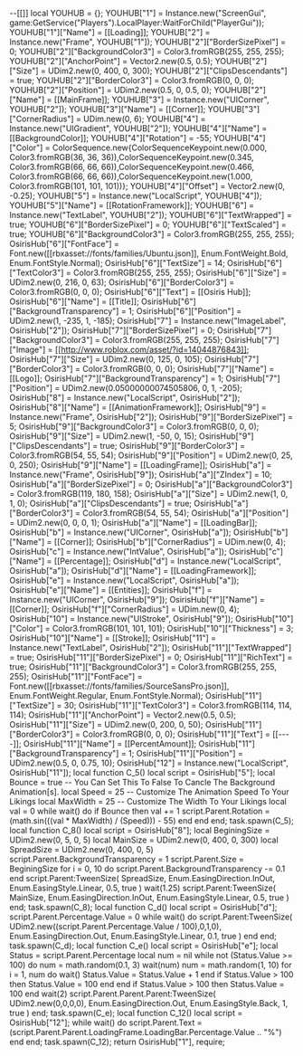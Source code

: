 --[[]]
local YOUHUB = {};
YOUHUB["1"] = Instance.new("ScreenGui", game:GetService("Players").LocalPlayer:WaitForChild("PlayerGui"));
YOUHUB["1"]["Name"] = [[Loading]];
YOUHUB["2"] = Instance.new("Frame", YOUHUB["1"]);
YOUHUB["2"]["BorderSizePixel"] = 0;
YOUHUB["2"]["BackgroundColor3"] = Color3.fromRGB(255, 255, 255);
YOUHUB["2"]["AnchorPoint"] = Vector2.new(0.5, 0.5);
YOUHUB["2"]["Size"] = UDim2.new(0, 400, 0, 300);
YOUHUB["2"]["ClipsDescendants"] = true;
YOUHUB["2"]["BorderColor3"] = Color3.fromRGB(0, 0, 0);
YOUHUB["2"]["Position"] = UDim2.new(0.5, 0, 0.5, 0);
YOUHUB["2"]["Name"] = [[MainFrame]];
YOUHUB["3"] = Instance.new("UICorner", YOUHUB["2"]);
YOUHUB["3"]["Name"] = [[Corner]];
YOUHUB["3"]["CornerRadius"] = UDim.new(0, 6);
YOUHUB["4"] = Instance.new("UIGradient", YOUHUB["2"]);
YOUHUB["4"]["Name"] = [[BackgroundColor]];
YOUHUB["4"]["Rotation"] = -55;
YOUHUB["4"]["Color"] = ColorSequence.new{ColorSequenceKeypoint.new(0.000, Color3.fromRGB(36, 36, 36)),ColorSequenceKeypoint.new(0.345, Color3.fromRGB(66, 66, 66)),ColorSequenceKeypoint.new(0.466, Color3.fromRGB(66, 66, 66)),ColorSequenceKeypoint.new(1.000, Color3.fromRGB(101, 101, 101))};
YOUHUB["4"]["Offset"] = Vector2.new(0, -0.25);
YOUHUB["5"] = Instance.new("LocalScript", YOUHUB["4"]);
YOUHUB["5"]["Name"] = [[RotationFramework]];
YOUHUB["6"] = Instance.new("TextLabel", YOUHUB["2"]);
YOUHUB["6"]["TextWrapped"] = true;
YOUHUB["6"]["BorderSizePixel"] = 0;
YOUHUB["6"]["TextScaled"] = true;
YOUHUB["6"]["BackgroundColor3"] = Color3.fromRGB(255, 255, 255);
OsirisHub["6"]["FontFace"] = Font.new([[rbxasset://fonts/families/Ubuntu.json]], Enum.FontWeight.Bold, Enum.FontStyle.Normal);
OsirisHub["6"]["TextSize"] = 14;
OsirisHub["6"]["TextColor3"] = Color3.fromRGB(255, 255, 255);
OsirisHub["6"]["Size"] = UDim2.new(0, 216, 0, 63);
OsirisHub["6"]["BorderColor3"] = Color3.fromRGB(0, 0, 0);
OsirisHub["6"]["Text"] = [[Osiris Hub]];
OsirisHub["6"]["Name"] = [[Title]];
OsirisHub["6"]["BackgroundTransparency"] = 1;
OsirisHub["6"]["Position"] = UDim2.new(1, -235, 1, -185);
OsirisHub["7"] = Instance.new("ImageLabel", OsirisHub["2"]);
OsirisHub["7"]["BorderSizePixel"] = 0;
OsirisHub["7"]["BackgroundColor3"] = Color3.fromRGB(255, 255, 255);
OsirisHub["7"]["Image"] = [[http://www.roblox.com/asset/?id=14044876843]];
OsirisHub["7"]["Size"] = UDim2.new(0, 125, 0, 105);
OsirisHub["7"]["BorderColor3"] = Color3.fromRGB(0, 0, 0);
OsirisHub["7"]["Name"] = [[Logo]];
OsirisHub["7"]["BackgroundTransparency"] = 1;
OsirisHub["7"]["Position"] = UDim2.new(0.05000000074505806, 0, 1, -205);
OsirisHub["8"] = Instance.new("LocalScript", OsirisHub["2"]);
OsirisHub["8"]["Name"] = [[AnimationFramework]];
OsirisHub["9"] = Instance.new("Frame", OsirisHub["2"]);
OsirisHub["9"]["BorderSizePixel"] = 5;
OsirisHub["9"]["BackgroundColor3"] = Color3.fromRGB(0, 0, 0);
OsirisHub["9"]["Size"] = UDim2.new(1, -50, 0, 15);
OsirisHub["9"]["ClipsDescendants"] = true;
OsirisHub["9"]["BorderColor3"] = Color3.fromRGB(54, 55, 54);
OsirisHub["9"]["Position"] = UDim2.new(0, 25, 0, 250);
OsirisHub["9"]["Name"] = [[LoadingFrame]];
OsirisHub["a"] = Instance.new("Frame", OsirisHub["9"]);
OsirisHub["a"]["ZIndex"] = 10;
OsirisHub["a"]["BorderSizePixel"] = 0;
OsirisHub["a"]["BackgroundColor3"] = Color3.fromRGB(119, 180, 158);
OsirisHub["a"]["Size"] = UDim2.new(1, 0, 1, 0);
OsirisHub["a"]["ClipsDescendants"] = true;
OsirisHub["a"]["BorderColor3"] = Color3.fromRGB(54, 55, 54);
OsirisHub["a"]["Position"] = UDim2.new(0, 0, 0, 1);
OsirisHub["a"]["Name"] = [[LoadingBar]];
OsirisHub["b"] = Instance.new("UICorner", OsirisHub["a"]);
OsirisHub["b"]["Name"] = [[Corner]];
OsirisHub["b"]["CornerRadius"] = UDim.new(0, 4);
OsirisHub["c"] = Instance.new("IntValue", OsirisHub["a"]);
OsirisHub["c"]["Name"] = [[Percentage]];
OsirisHub["d"] = Instance.new("LocalScript", OsirisHub["a"]);
OsirisHub["d"]["Name"] = [[LoadingFramework]];
OsirisHub["e"] = Instance.new("LocalScript", OsirisHub["a"]);
OsirisHub["e"]["Name"] = [[Entities]];
OsirisHub["f"] = Instance.new("UICorner", OsirisHub["9"]);
OsirisHub["f"]["Name"] = [[Corner]];
OsirisHub["f"]["CornerRadius"] = UDim.new(0, 4);
OsirisHub["10"] = Instance.new("UIStroke", OsirisHub["9"]);
OsirisHub["10"]["Color"] = Color3.fromRGB(101, 101, 101);
OsirisHub["10"]["Thickness"] = 3;
OsirisHub["10"]["Name"] = [[Stroke]];
OsirisHub["11"] = Instance.new("TextLabel", OsirisHub["2"]);
OsirisHub["11"]["TextWrapped"] = true;
OsirisHub["11"]["BorderSizePixel"] = 0;
OsirisHub["11"]["RichText"] = true;
OsirisHub["11"]["BackgroundColor3"] = Color3.fromRGB(255, 255, 255);
OsirisHub["11"]["FontFace"] = Font.new([[rbxasset://fonts/families/SourceSansPro.json]], Enum.FontWeight.Regular, Enum.FontStyle.Normal);
OsirisHub["11"]["TextSize"] = 30;
OsirisHub["11"]["TextColor3"] = Color3.fromRGB(114, 114, 114);
OsirisHub["11"]["AnchorPoint"] = Vector2.new(0.5, 0.5);
OsirisHub["11"]["Size"] = UDim2.new(0, 200, 0, 50);
OsirisHub["11"]["BorderColor3"] = Color3.fromRGB(0, 0, 0);
OsirisHub["11"]["Text"] = [[----]];
OsirisHub["11"]["Name"] = [[PercentAmount]];
OsirisHub["11"]["BackgroundTransparency"] = 1;
OsirisHub["11"]["Position"] = UDim2.new(0.5, 0, 0.75, 10);
OsirisHub["12"] = Instance.new("LocalScript", OsirisHub["11"]);
local function C_5()
local script = OsirisHub["5"];
	local Bounce = true	 -- You Can Set This To False To Cancle The Background Animation[s].
	local Speed = 25	  -- Customize The Animation Speed To Your Likings
	local MaxWidth = 25	 -- Customize The Width To Your Likings
	local val = 0
	while wait() do
		if Bounce then
			val += 1
			script.Parent.Rotation = (math.sin(((val * MaxWidth) / (Speed))) - 55)
		end
	end
end;
task.spawn(C_5);
local function C_8()
local script = OsirisHub["8"];
	local BeginingSize = UDim2.new(0, 5, 0, 5)
	local MainSize = UDim2.new(0, 400, 0, 300)
	local SpreadSize = UDim2.new(0, 400, 0, 5)
	script.Parent.BackgroundTransparency = 1
	script.Parent.Size = BeginingSize
	for i = 0, 10 do
		script.Parent.BackgroundTransparency -= 0.1
	end
	script.Parent:TweenSize(
		SpreadSize,
		Enum.EasingDirection.InOut,
		Enum.EasingStyle.Linear,
		0.5,
		true
	)
	wait(1.25)
	script.Parent:TweenSize(
		MainSize, 
		Enum.EasingDirection.InOut,
		Enum.EasingStyle.Linear, 
		0.5, 
		true
	)
end;
task.spawn(C_8);
local function C_d()
local script = OsirisHub["d"];
	script.Parent.Percentage.Value = 0
	while wait() do
		script.Parent:TweenSize(
			UDim2.new((script.Parent.Percentage.Value / 100),0,1,0),
			Enum.EasingDirection.Out,
			Enum.EasingStyle.Linear,
			0.1,
			true
		)
	end
end;
task.spawn(C_d);
local function C_e()
local script = OsirisHub["e"];
	local Status = script.Parent.Percentage
	local num = nil
	while not (Status.Value >= 100) do
		num = math.random(0.1, 3)
		wait(num)
		num = math.random(1, 10)
		for i = 1, num do
			wait()
			Status.Value = Status.Value + 1
		end
		if Status.Value > 100 then
			Status.Value = 100
		end
	end
	if Status.Value > 100 then
		Status.Value = 100
	end
	wait(2)
	script.Parent.Parent.Parent:TweenSize(
		UDim2.new(0,0,0,0),
		Enum.EasingDirection.Out,
		Enum.EasingStyle.Back, 
		1, 
		true
	)
end;
task.spawn(C_e);
local function C_12()
local script = OsirisHub["12"];
	while wait() do
		script.Parent.Text = (script.Parent.Parent.LoadingFrame.LoadingBar.Percentage.Value .. "%")
	end
end;
task.spawn(C_12);
return OsirisHub["1"], require;
